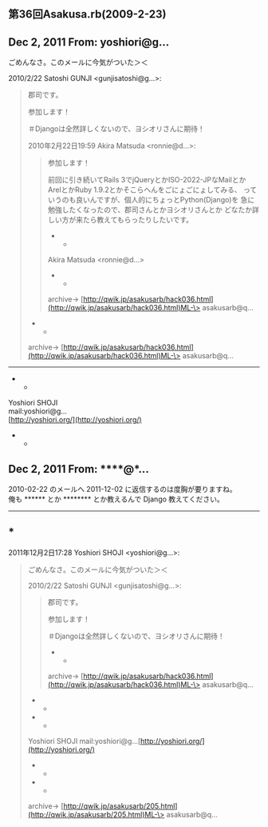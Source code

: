 ## 第36回Asakusa.rb(2009-2-23)

## Dec 2, 2011 From: yoshiori@g...

ごめんなさ。このメールに今気がついた＞＜

2010/2/22 Satoshi GUNJI \<gunjisatoshi@g...\>:

> 郡司です。
> 
> 参加します！
> 
> ＃Djangoは全然詳しくないので、ヨシオリさんに期待！
> 
> 2010年2月22日19:59 Akira Matsuda \<ronnie@d...\>:
> 
> > 参加します！
> > 
> > 前回に引き続いてRails 3でjQueryとかISO-2022-JPなMailとか ArelとかRuby 1.9.2とかそこらへんをごにょごにょしてみる、 っていうのも良いんですが、個人的にちょっとPython(Django)を 急に勉強したくなったので、郡司さんとかヨシオリさんとか どなたか詳しい方が来たら教えてもらったりしたいです。
> > 
> > - -
> > 
> > Akira Matsuda \<ronnie@d...\>
> > 
> > - -
> > 
> > archive-\> [http://qwik.jp/asakusarb/hack036.html](http://qwik.jp/asakusarb/hack036.html)ML-\> asakusarb@q...
> - -
> 
> archive-\> [http://qwik.jp/asakusarb/hack036.html](http://qwik.jp/asakusarb/hack036.html)ML-\> asakusarb@q...
* * *

  - -

Yoshiori SHOJI  
mail:yoshiori@g...  
[http://yoshiori.org/](http://yoshiori.org/)

  - -

## Dec 2, 2011 From: \*\*\*\*@\*...

2010-02-22 のメールへ 2011-12-02 に返信するのは度胸が要りますね。  
俺も \*\*\*\*\*\* とか \*\*\*\*\*\*\*\* とか教えるんで Django 教えてください。

* * *

## \*

2011年12月2日17:28 Yoshiori SHOJI \<yoshiori@g...\>:

> ごめんなさ。このメールに今気がついた＞＜
> 
> 2010/2/22 Satoshi GUNJI \<gunjisatoshi@g...\>:
> 
> > 郡司です。
> > 
> > 参加します！
> > 
> > ＃Djangoは全然詳しくないので、ヨシオリさんに期待！
> > 
> > - -
> > 
> > archive-\> [http://qwik.jp/asakusarb/hack036.html](http://qwik.jp/asakusarb/hack036.html)ML-\> asakusarb@q...
> - -
> 
> - -
> 
> Yoshiori SHOJI mail:yoshiori@g...[http://yoshiori.org/](http://yoshiori.org/)
> 
> - -
> 
> - -
> 
> archive-\> [http://qwik.jp/asakusarb/205.html](http://qwik.jp/asakusarb/205.html)ML-\> asakusarb@q...
